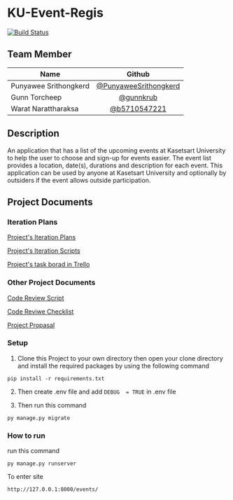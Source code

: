 # KU-Event-Regis

[![Build Status](https://travis-ci.com/PunyaweeSrithongkerd/KU-Event-Regis.png?branch=master)](https://travis-ci.com/PunyaweeSrithongkerd/KU-Event-Regis)

## Team Member

| Name                 |  Github                                                         |
| -------------------- | :--------------------------------------------------------------:|
| Punyawee Srithongkerd| [@PunyaweeSrithongkerd](https://github.com/PunyaweeSrithongkerd)|
| Gunn Torcheep        | [@gunnkrub](https://github.com/gunnkrub)                        |
| Warat Narattharaksa  | [@b5710547221](https://github.com/b5710547221)                  |

## Description

An application that has a list of the upcoming events at Kasetsart University to help the user to choose and sign-up for events easier. The event list provides a location, date(s), durations and description for each event. This application can be used by anyone at Kasetsart University and optionally by outsiders if the event allows outside participation.

## Project Documents

### Iteration Plans

[Project's Iteration Plans](https://docs.google.com/document/d/17Ww-Ab97z3rASIH0DlNb7vncsxDX0n_WspsaZHTzSlg/edit?usp=sharing "Project Iteration Plans")

[Project's Iteration Scripts](https://docs.google.com/document/d/1QV8VBchBDVkWlIeu0sfucIXTNJgXq2UmF1JS6uByA8s/edit?usp=sharing "Project's Iteration Scripts")

[Project's task borad in Trello](https://trello.com/b/PlI27dju/ku-event-regis "Task borad")

### Other Project Documents

[Code Review Script](https://docs.google.com/document/d/1JMUrrSyihzThjCtddIpctaNwA_2JpO2OSOeGkjf7pN8/edit?usp=sharing "Code Reviwe Scipt")

[Code Reviwe Checklist](https://docs.google.com/document/d/1pRlqTeCQEq9T0g3NPf8yt26aUKCSKC3rqEyI3L4xy_I/edit?usp=sharing "Code Reviwe Checklist")

[Project Propasal](https://docs.google.com/document/d/19xCopZf3TQyQaAabWN5D3fu3sOZGI43x2DwZauKSLwo/edit?usp=sharing "Project Propasal")

### Setup

1. Clone this Project to your own directory then open your clone directory and install the required packages by using the following command

`pip install -r requirements.txt`

2. Then create .env file and add `DEBUG  = TRUE` in .env file

3. Then run this command

`py manage.py migrate`

### How to run

run this command

`py manage.py runserver`

To enter site

`http://127.0.0.1:8000/events/`
